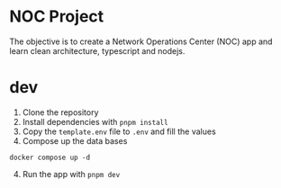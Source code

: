 # NOC Project

The objective is to create a Network Operations Center (NOC) app and learn clean architecture, typescript and nodejs.

# dev

1. Clone the repository
2. Install dependencies with `pnpm install`
3. Copy the `template.env` file to `.env` and fill the values
4. Compose up the data bases

```
docker compose up -d
```

4. Run the app with `pnpm dev`
